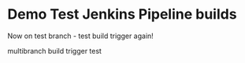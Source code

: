 # Demo Test Jenkins Pipeline builds

Now on test branch - test build trigger again!

multibranch build trigger test



